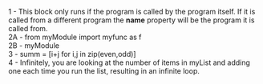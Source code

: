 1 - This block only runs if the program is called by the program itself.  If it is called from a different program the __name__ property will be the program it is called from.  
2A - from myModule import myfunc as f  
2B - myModule  
3 - summ = [i+j for i,j in zip(even,odd)]  
4 - Infinitely, you are looking at the number of items in myList and adding one each time you run the list, resulting in an infinite loop.  